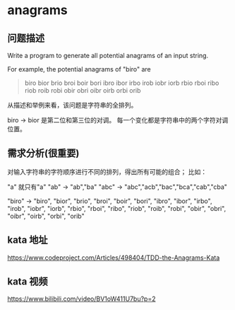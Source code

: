 # anagrams

## 问题描述
Write a program to generate all potential
anagrams of an input string.

For example, the potential anagrams of "biro" are
>
>biro bior brio broi boir bori
ibro ibor irbo irob iobr iorb
rbio rboi ribo riob roib robi
obir obri oibr oirb orbi orib

从描述和举例来看，该问题是字符串的全排列。

biro -> bior 是第二位和第三位的对调。
每一个变化都是字符串中的两个字符对调位置。

## 需求分析(很重要)
对输入字符串的字符顺序进行不同的排列，得出所有可能的组合；
比如： 

"a" 就只有"a"
"ab" -> "ab","ba"
"abc" -> "abc","acb","bac","bca","cab","cba"

"biro" -> "biro", "bior", "brio", "broi", "boir", "bori",
          "ibro", "ibor", "irbo", "irob", "iobr", "iorb",
          "rbio", "rboi", "ribo", "riob", "roib", "robi",
          "obir", "obri", "oibr", "oirb", "orbi", "orib"


## kata 地址
https://www.codeproject.com/Articles/498404/TDD-the-Anagrams-Kata

## kata 视频
https://www.bilibili.com/video/BV1oW411U7bu?p=2
